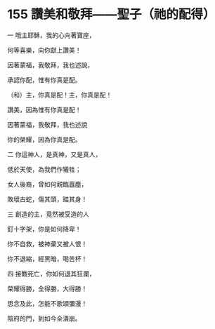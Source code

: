# 155 讚美和敬拜——聖子（祂的配得）

一 哦主耶穌，我的心向著寶座，

何等喜樂，向你獻上讚美！

因著蒙福，我敬拜，我也述說，

承認你配，惟有你真是配。

（和）主，你真是配！主，你真是配！

讚美，因為惟有你真是配！

因著蒙福，我敬拜，我也述說

你的榮耀，因為你真是配。

二 你這神人，是真神，又是真人，

低於天使，為我們作犧牲；

女人後裔，曾如何親臨囂塵，

敗壞古蛇，傷其頭，踏其身！

三 創造的主，竟然被受造的人

釘十字架，你是如何降卑！

你不自救，被神棄又被人恨！

你不退縮，經黑暗，喝苦杯！

四 接戰死亡，你如何退其狂瀾，

榮耀得勝，全得勝，大得勝！

思念及此，怎能不歌頌彌漫！

陰府的門，到如今全潰崩。

